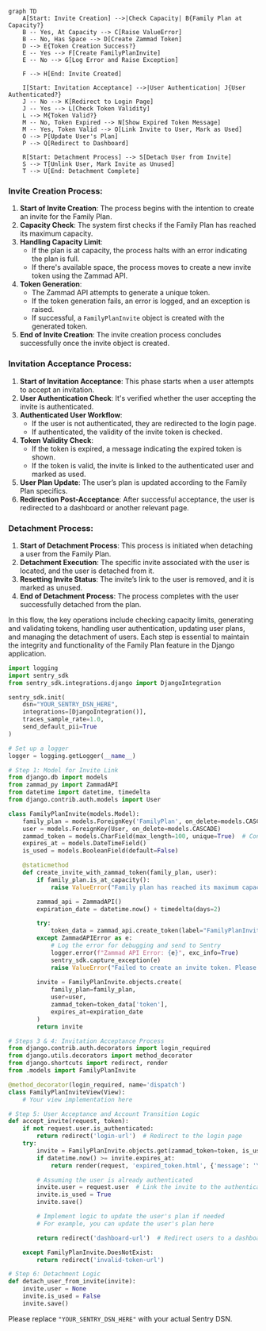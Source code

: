 ```mermaid
graph TD
    A[Start: Invite Creation] -->|Check Capacity| B{Family Plan at Capacity?}
    B -- Yes, At Capacity --> C[Raise ValueError]
    B -- No, Has Space --> D[Create Zammad Token]
    D --> E{Token Creation Success?}
    E -- Yes --> F[Create FamilyPlanInvite]
    E -- No --> G[Log Error and Raise Exception]

    F --> H[End: Invite Created]

    I[Start: Invitation Acceptance] -->|User Authentication| J{User Authenticated?}
    J -- No --> K[Redirect to Login Page]
    J -- Yes --> L[Check Token Validity]
    L --> M{Token Valid?}
    M -- No, Token Expired --> N[Show Expired Token Message]
    M -- Yes, Token Valid --> O[Link Invite to User, Mark as Used]
    O --> P[Update User's Plan]
    P --> Q[Redirect to Dashboard]

    R[Start: Detachment Process] --> S[Detach User from Invite]
    S --> T[Unlink User, Mark Invite as Unused]
    T --> U[End: Detachment Complete]
```

### Invite Creation Process:

1. **Start of Invite Creation**: The process begins with the intention to create an invite for the Family Plan.
2. **Capacity Check**: The system first checks if the Family Plan has reached its maximum capacity.
3. **Handling Capacity Limit**:
    * If the plan is at capacity, the process halts with an error indicating the plan is full.
    * If there's available space, the process moves to create a new invite token using the Zammad API.
4. **Token Generation**:
    * The Zammad API attempts to generate a unique token.
    * If the token generation fails, an error is logged, and an exception is raised.
    * If successful, a `FamilyPlanInvite` object is created with the generated token.
5. **End of Invite Creation**: The invite creation process concludes successfully once the invite object is created.

### Invitation Acceptance Process:

1. **Start of Invitation Acceptance**: This phase starts when a user attempts to accept an invitation.
2. **User Authentication Check**: It's verified whether the user accepting the invite is authenticated.
3. **Authenticated User Workflow**:
    * If the user is not authenticated, they are redirected to the login page.
    * If authenticated, the validity of the invite token is checked.
4. **Token Validity Check**:
    * If the token is expired, a message indicating the expired token is shown.
    * If the token is valid, the invite is linked to the authenticated user and marked as used.
5. **User Plan Update**: The user’s plan is updated according to the Family Plan specifics.
6. **Redirection Post-Acceptance**: After successful acceptance, the user is redirected to a dashboard or another relevant page.

### Detachment Process:

1. **Start of Detachment Process**: This process is initiated when detaching a user from the Family Plan.
2. **Detachment Execution**: The specific invite associated with the user is located, and the user is detached from it.
3. **Resetting Invite Status**: The invite’s link to the user is removed, and it is marked as unused.
4. **End of Detachment Process**: The process completes with the user successfully detached from the plan.

In this flow, the key operations include checking capacity limits, generating and validating tokens, handling user authentication, updating user plans, and managing the detachment of users. Each step is essential to maintain the integrity and functionality of the Family Plan feature in the Django application.

```python
import logging
import sentry_sdk
from sentry_sdk.integrations.django import DjangoIntegration

sentry_sdk.init(
    dsn="YOUR_SENTRY_DSN_HERE",
    integrations=[DjangoIntegration()],
    traces_sample_rate=1.0,
    send_default_pii=True
)

# Set up a logger
logger = logging.getLogger(__name__)

# Step 1: Model for Invite Link
from django.db import models
from zammad_py import ZammadAPI
from datetime import datetime, timedelta
from django.contrib.auth.models import User

class FamilyPlanInvite(models.Model):
    family_plan = models.ForeignKey('FamilyPlan', on_delete=models.CASCADE, related_name='invites')  # Related name for better query readability
    user = models.ForeignKey(User, on_delete=models.CASCADE)
    zammad_token = models.CharField(max_length=100, unique=True)  # Consider token length
    expires_at = models.DateTimeField()
    is_used = models.BooleanField(default=False)

    @staticmethod
    def create_invite_with_zammad_token(family_plan, user):
        if family_plan.is_at_capacity():
            raise ValueError("Family plan has reached its maximum capacity.")

        zammad_api = ZammadAPI()
        expiration_date = datetime.now() + timedelta(days=2)

        try:
            token_data = zammad_api.create_token(label="FamilyPlanInvite", expires_at=expiration_date)
        except ZammadAPIError as e:
            # Log the error for debugging and send to Sentry
            logger.error(f"Zammad API Error: {e}", exc_info=True)
            sentry_sdk.capture_exception(e)
            raise ValueError("Failed to create an invite token. Please try again later.")
        
        invite = FamilyPlanInvite.objects.create(
            family_plan=family_plan,
            user=user,
            zammad_token=token_data['token'],
            expires_at=expiration_date
        )
        return invite

# Steps 3 & 4: Invitation Acceptance Process
from django.contrib.auth.decorators import login_required
from django.utils.decorators import method_decorator
from django.shortcuts import redirect, render
from .models import FamilyPlanInvite

@method_decorator(login_required, name='dispatch')
class FamilyPlanInviteView(View):
    # Your view implementation here

# Step 5: User Acceptance and Account Transition Logic
def accept_invite(request, token):
    if not request.user.is_authenticated:
        return redirect('login-url')  # Redirect to the login page
    try:
        invite = FamilyPlanInvite.objects.get(zammad_token=token, is_used=False)
        if datetime.now() >= invite.expires_at:
            return render(request, 'expired_token.html', {'message': 'Your invite link has expired.'})

        # Assuming the user is already authenticated
        invite.user = request.user  # Link the invite to the authenticated user
        invite.is_used = True
        invite.save()

        # Implement logic to update the user's plan if needed
        # For example, you can update the user's plan here

        return redirect('dashboard-url')  # Redirect users to a dashboard or relevant page

    except FamilyPlanInvite.DoesNotExist:
        return redirect('invalid-token-url')

# Step 6: Detachment Logic
def detach_user_from_invite(invite):
    invite.user = None
    invite.is_used = False
    invite.save()
```

Please replace `"YOUR_SENTRY_DSN_HERE"` with your actual Sentry DSN.
